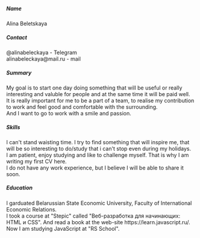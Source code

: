 ##### Name #####

Alina Beletskaya

##### Contact #####

\@alinabeleckaya \- Telegram <br>
alinabeleckaya@mail\.ru \- mail

##### Summary #####

My goal is to start one day doing something that will be useful or really interesting and valuble for people and at the same time it will be paid well\. <br>
It is really important for me to be a part of a team, to realise my contribution to work and feel good and comfortable with the surrounding\. <br>
And I want to go to work with a smile and passion\.

##### Skills #####

I can't stand waisting time\. I try to find something that will inspire me, that will be so interesting to do/study that i can't stop even during my holidays\.<br>
I am patient, enjoy studying and like to challenge myself\. That is why I am writing my first CV here\. <br>
I do not have any work experience, but I believe I will be able to share it soon.

##### Education #####

I garduated Belarussian State Economic University, Faculty of International Economic Relations\. <br>
I took a course at "Stepic" called "Веб-разработка для начинающих: HTML и CSS"\. And read a book at the web-site https:\/\/learn\.javascript\.ru\/\.<br>
Now I am studying JavaScript at "RS School"\.

